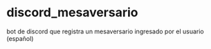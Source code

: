 # discord_mesaversario
bot de discord que registra un mesaversario ingresado por el usuario (español)
